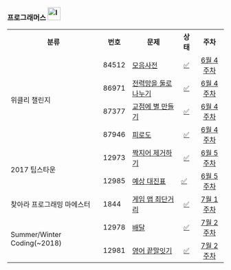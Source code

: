 ### 프로그래머스 <img width="30" alt="level_badge2" src="https://user-images.githubusercontent.com/104837715/174593613-39add481-57d0-4170-a081-8ad1a03d0af2.png">

<table>
      <tr>
          <th style="text-align: center">분류</th>
          <th style="text-align: center">번호</th>
          <th style="text-align: center">문제</th>
          <th style="text-align: center">상태</th>
          <th style="text-align: center">주차</th>
      </tr>
      <!--Solution_WeeklyChallenge-->
      <tr>
          <td rowspan="4">위클리 챌린지</td>
          <td>84512</td>
          <td><a href="https://programmers.co.kr/learn/courses/30/lessons/84512">모음사전</a></td>
          <td align="center"><a href="#">✅</a></td>
          <td align="center"><a href="https://github.com/imyoi/programmers-challenges/blob/main/src/main/java/imyoi/weekly/Solution_WeeklyChallenge.java">6월 4주차</a></td>
      </tr>
      <tr>
          <td>86971</td>
          <td><a href="https://programmers.co.kr/learn/courses/30/lessons/86971">전력망을 둘로 나누기</a></td>
          <td align="center"><a href="https://github.com/imyoi/daily-algorithm/tree/master/src/main/java/programmers/level2/Solution_WeeklyChallenge.java">✅</a></td>
          <td align="center"><a href="https://github.com/imyoi/programmers-challenges/blob/main/src/main/java/imyoi/weekly/Solution_WeeklyChallenge.java">6월 4주차</a></td>
      </tr>
      <tr>
          <td>87377</td>
          <td><a href="https://programmers.co.kr/learn/courses/30/lessons/87377">교점에 별 만들기</a></td>
          <td align="center"><a href="https://github.com/imyoi/daily-algorithm/tree/master/src/main/java/programmers/level2/Solution_WeeklyChallenge.java">✅</a></td>
          <td align="center"><a href="https://github.com/imyoi/programmers-challenges/blob/main/src/main/java/imyoi/weekly/Solution_WeeklyChallenge.java">6월 4주차</a></td>
      </tr>
      <tr>
          <td>87946</td>
          <td><a href="https://programmers.co.kr/learn/courses/30/lessons/87946">피로도</a></td>
          <td align="center"><a href="https://github.com/imyoi/daily-algorithm/tree/master/src/main/java/programmers/level2/Solution_WeeklyChallenge.java">✅</a></td>
          <td align="center"><a href="https://github.com/imyoi/programmers-challenges/blob/main/src/main/java/imyoi/weekly/Solution_WeeklyChallenge.java">6월 4주차</a></td>
      </tr>
      <!--Solution_TipsTown2017-->
      <tr>
          <td rowspan="2">2017 팁스타운</td>
          <td>12973</td>
          <td><a href="https://programmers.co.kr/learn/courses/30/lessons/12973">짝지어 제거하기</a></td>
          <td align="center"><a href="#">✅</a></td>
          <td align="center"><a href="https://github.com/imyoi/programmers-challenges/blob/main/src/main/java/imyoi/weekly/Solution_TipsTown2017.java">6월 5주차</a></td>
      </tr>
      <tr>
          <td>12985</td>
          <td><a href="https://programmers.co.kr/learn/courses/30/lessons/12985">예상 대진표</a></td>
          <td align="centerㄱㄷ"><a href="#">✅</a></td>
          <td align="center"><a href="https://github.com/imyoi/programmers-challenges/blob/main/src/main/java/imyoi/weekly/Solution_TipsTown2017.java">6월 5주차</a></td>
      </tr>
      <!--Solution_Maester-->
      <tr>
          <td>찾아라 프로그래밍 마에스터</td>
          <td>1844</td>
          <td><a href="https://programmers.co.kr/learn/courses/30/lessons/1844">게임 맵 최단거리</a></td>
          <td align="center"><a href="#">✅</a></td>
          <td align="center"><a href="https://github.com/imyoi/programmers-challenges/blob/main/src/main/java/imyoi/weekly/Solution_Maester.java">7월 1주차</a></td>
      </tr>
      <!--Solution_SummerWinter2018-->
      <tr>
          <td rowspan="2">Summer/Winter Coding(~2018)</td>
          <td>12978</td>
          <td><a href="https://programmers.co.kr/learn/courses/30/lessons/12978">배달</a></td>
          <td align="center"><a href="#">✅</a></td>
          <td align="center"><a href="https://github.com/imyoi/programmers-challenges/blob/main/src/main/java/imyoi/weekly/Solution_SummerWinter2018.java">7월 2주차</a></td>
      </tr>
      <tr>
          <td>12981</td>
          <td><a href="https://programmers.co.kr/learn/courses/30/lessons/12981">영어 끝말잇기</a></td>
          <td align="center"><a href="#">✅</a></td>
          <td align="center"><a href="https://github.com/imyoi/programmers-challenges/blob/main/src/main/java/imyoi/weekly/Solution_SummerWinter2018.java">7월 2주차</a></td>
      </tr>
  </table>